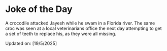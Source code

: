 # Joke of the Day

<!-- #joke -->
A crocodile attacked Jayesh while he swam in a Florida river. The same croc was seen at a local veterinarians office the next day attempting to get a set of teeth to replace his, as they were all missing.

Updated on: [19/5/2025]
<!-- #jokeEnd -->